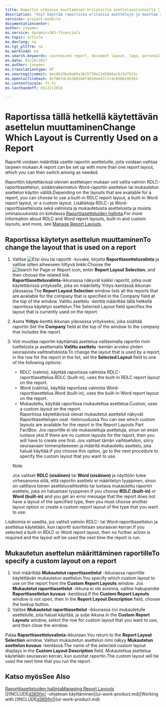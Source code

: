 ```yaml
---
title: Raportin ulkoasun muuttaminen erilaisilla asetteluvalinnoilla | Microsoft Docs
description: "Voit käyttää raportissa erilaisia asetteluja ja muuttaa raportin ulkoa asua asetteluja vaihtelemalla."
services: project-madeira
documentationcenter: 
author: jswymer
ms.service: dynamics365-financials
ms.topic: article
ms.devlang: na
ms.tgt_pltfrm: na
ms.workload: na
ms.search.keywords: customized report, document layout, logo, personalize
ms.date: 03/29/2017
ms.author: jswymer
ms.translationtype: HT
ms.sourcegitcommit: bec0619be0a65e3625759e13d2866ac615d7513c
ms.openlocfilehash: 0cf867dc453b01b074010ee47c7c4c6560195361
ms.contentlocale: fi-fi
ms.lasthandoff: 03/22/2018

---
```

# <a name="change-which-layout-is-currently-used-on-a-report"></a><span data-ttu-id="2bc23-103">Raportissa tällä hetkellä käytettävän asettelun muuttaminen</span><span class="sxs-lookup"><span data-stu-id="2bc23-103">Change Which Layout is Currently Used on a Report</span></span>
<span data-ttu-id="2bc23-104">Raportti voidaan määrittää useille raportin asetteluille, joita voidaan vaihtaa tarpeen mukaan.</span><span class="sxs-lookup"><span data-stu-id="2bc23-104">A report can be set up with more than one report layout, which you can then switch among as needed.</span></span>

<span data-ttu-id="2bc23-105">Raporttiin käytettävissä olevien asettelujen mukaan voit valita valmiin RDLC-raporttiasettelun, sisäänrakennetun Word-raportin asettelun tai mukautetun asettelun käytön välillä.</span><span class="sxs-lookup"><span data-stu-id="2bc23-105">Depending on the layouts that are available for a report, you can choose to use a built-in RDLC report layout, a built-in Word report layout, or a custom layout.</span></span> <span data-ttu-id="2bc23-106">Lisätietoja RDLC- ja Word-raporttiasettelusta sekä valmiista ja mukautetuista asetteluista ja muista ominaisuuksista on kohdassa [Raporttiasetteluiden hallinta](ui-manage-report-layouts.md).</span><span class="sxs-lookup"><span data-stu-id="2bc23-106">For more information about RDLC and Word report layouts, built-in and custom layouts, and more, see [Manage Report Layouts](ui-manage-report-layouts.md).</span></span>

## <a name="to-change-the-layout-that-is-used-on-a-report"></a><span data-ttu-id="2bc23-107">Raportissa käytetyn asettelun muuttaminen</span><span class="sxs-lookup"><span data-stu-id="2bc23-107">To change the layout that is used on a report</span></span>
1. <span data-ttu-id="2bc23-108">Valitse ![Etsi sivu tai raportti](media/ui-search/search_small.png "Etsi sivu tai raportti -kuvake") -kuvake, kirjoita **Raporttiasetteluvalinta** ja valitse sitten aiheeseen liittyvä linkki.</span><span class="sxs-lookup"><span data-stu-id="2bc23-108">Choose the ![Search for Page or Report](media/ui-search/search_small.png "Search for Page or Report icon") icon, enter **Report Layout Selection**, and then choose the related link.</span></span>  
   <span data-ttu-id="2bc23-109">**Raporttiasetteluvalinta**-ikkunassa näkyvät kaikki raportit, jotka ovat käytettävissä yritykselle, joka on määritetty Yritys-kentässä ikkunan yläosassa.</span><span class="sxs-lookup"><span data-stu-id="2bc23-109">The **Report Layout Selection** window lists all the reports that are available for the company that is specified in the Company field at the top of the window.</span></span> <span data-ttu-id="2bc23-110">Valittu asettelu -kenttä määrittää tällä hetkellä raportissa käytetyn asettelun.</span><span class="sxs-lookup"><span data-stu-id="2bc23-110">The Selected Layout field specifies the layout that is currently used on the report.</span></span>
2. <span data-ttu-id="2bc23-111">Aseta **Yritys**-kenttä ikkunan yläosassa yritykseksi, joka sisältää raportin.</span><span class="sxs-lookup"><span data-stu-id="2bc23-111">Set the **Company** field at the top of the window to the company that includes the report.</span></span>
3. <span data-ttu-id="2bc23-112">Voit muuttaa raportin käyttämää asettelua valitsemalla raportin rivin luettelosta ja asettamalla **Valittu asettelu** -kentän arvoksi yhden seuraavista vaihtoehdoista:</span><span class="sxs-lookup"><span data-stu-id="2bc23-112">To change the layout that is used by a report, in the row for the report in the list, set the **Selected Layout** field to one of the following options:</span></span>
   * <span data-ttu-id="2bc23-113">RDLC (valmis), käyttää raportissa valmista RDLC-raporttiasettelua.</span><span class="sxs-lookup"><span data-stu-id="2bc23-113">RDLC (built-in), uses the built-in RDLC report layout on the report.</span></span>
   * <span data-ttu-id="2bc23-114">Word (valmis), käyttää raportissa valmista Word-raporttiasettelua.</span><span class="sxs-lookup"><span data-stu-id="2bc23-114">Word (built-in), uses the built-in Word report layout on the report.</span></span>
   * <span data-ttu-id="2bc23-115">Mukautettu, käyttää raportissa mukautettua asettelua.</span><span class="sxs-lookup"><span data-stu-id="2bc23-115">Custom, uses a custom layout on the report.</span></span>  
     <span data-ttu-id="2bc23-116">Raportissa käytettävissä olevat mukautetut asettelut näkyvät Raporttiasettelujen osat -tietoruudussa.</span><span class="sxs-lookup"><span data-stu-id="2bc23-116">You can see which custom layouts are available for the report in the Report Layouts Part FactBox.</span></span> <span data-ttu-id="2bc23-117">Jos raportille ei ole mukautettuja asetteluja, sinun on ensin luotava yksi.</span><span class="sxs-lookup"><span data-stu-id="2bc23-117">If there are no custom layouts for the report, then you will have to create one first.</span></span> <span data-ttu-id="2bc23-118">Jos valitset tämän vaihtoehdon, siirry seuraavaan toimenpiteeseen ja määritä mukautettu asettelu, jota haluat käyttää.</span><span class="sxs-lookup"><span data-stu-id="2bc23-118">If you choose this option, go to the next procedure to specify the custom layout that you want to use.</span></span>

    > [!NOTE]  
    >   <span data-ttu-id="2bc23-119">Jos valitset **RDLC (sisäinen)** tai **Word (sisäinen)** ja näyttöön tulee virhesanoma siitä, että raportin asettelu ei määritetyn tyyppinen, sinun on valittava toinen asetteluvaihtoehto tai luotava mukautettu raportin asettelu, joka on haluamasi tyyppinen.</span><span class="sxs-lookup"><span data-stu-id="2bc23-119">If you choose **RDLC (built-in)** or **Word (built-in)** and you get an error message that the report does not have a layout of the specified type, then you must choose another layout option or create a custom report layout of the type that you want to use.</span></span>

<span data-ttu-id="2bc23-120">Lisätoimia ei vaadita, jos valitsit valmiin RDLC- tai Word-raporttiasettelun ja asettelua käytetään, kun raportti suoritetaan seuraavan kerran.</span><span class="sxs-lookup"><span data-stu-id="2bc23-120">If you selected a built-in RDLC or Word report layout, then no further action is required and the layout will be used the next time the report is run.</span></span>

## <a name="to-specify-a-custom-layout-on-a-report"></a><span data-ttu-id="2bc23-121">Mukautetun asettelun määrittäminen raportille</span><span class="sxs-lookup"><span data-stu-id="2bc23-121">To specify a custom layout on a report</span></span>
1. <span data-ttu-id="2bc23-122">Voit määrittää **Mukautetut raporttiasettelut** -ikkunassa raportille käytettävän mukautetun asettelun.</span><span class="sxs-lookup"><span data-stu-id="2bc23-122">You specify which custom layout to use on the report from the **Custom Report Layouts** window.</span></span> <span data-ttu-id="2bc23-123">Jos **Mukautetut raporttiasettelut** -ikkuna ei ole avoinna, valitse hakupainike **Raporttiasettelun kuvaus** -kentässä.</span><span class="sxs-lookup"><span data-stu-id="2bc23-123">If the **Custom Report Layouts** window is not open, then in the **Report Layout Description** field, choose the lookup button.</span></span>
2. <span data-ttu-id="2bc23-124">Valitse **Mukautetut raporttiasettelut** -ikkunassa rivi mukautetulle asettelulle, jota haluat käyttää, ja sulje ikkuna.</span><span class="sxs-lookup"><span data-stu-id="2bc23-124">In the **Custom Report Layouts** window, select the row for custom layout that you want to use, and then close the window.</span></span>

<span data-ttu-id="2bc23-125">Palaa **Raporttiasetteluvalinta**-ikkunaan.</span><span class="sxs-lookup"><span data-stu-id="2bc23-125">You return to the **Report Layout Selection** window.</span></span> <span data-ttu-id="2bc23-126">Valitun mukautetun asettelun nimi näkyy **Mukautetun asettelun kuvaus** -kentässä.</span><span class="sxs-lookup"><span data-stu-id="2bc23-126">The name of the selected custom layout displays in the **Custom Layout Description** field.</span></span> <span data-ttu-id="2bc23-127">Mukautettua asettelua käytetään seuraavan kerran, kun suoritat raportin.</span><span class="sxs-lookup"><span data-stu-id="2bc23-127">The custom layout will be used the next time that you run the report.</span></span>

## <a name="see-also"></a><span data-ttu-id="2bc23-128">Katso myös</span><span class="sxs-lookup"><span data-stu-id="2bc23-128">See Also</span></span>
[<span data-ttu-id="2bc23-129">Raporttiasetteluiden hallinta</span><span class="sxs-lookup"><span data-stu-id="2bc23-129">Managing Report Layouts</span></span>](ui-manage-report-layouts.md)  
<span data-ttu-id="2bc23-130">[[!INCLUDE[d365fin](includes/d365fin_md.md)] -ohjelman käyttäminen](ui-work-product.md)</span><span class="sxs-lookup"><span data-stu-id="2bc23-130">[Working with [!INCLUDE[d365fin](includes/d365fin_md.md)]](ui-work-product.md)</span></span>

